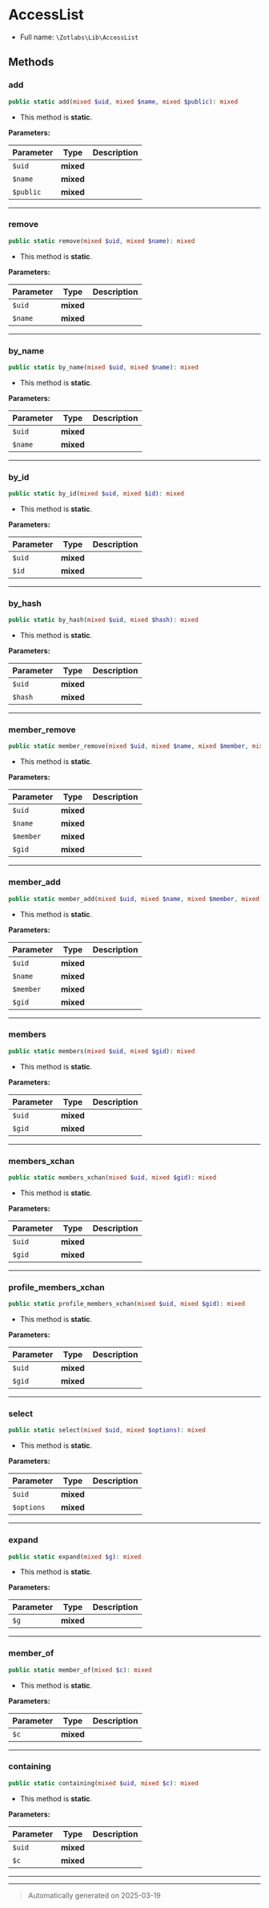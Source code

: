 
# AccessList





* Full name: `\Zotlabs\Lib\AccessList`




## Methods


### add



```php
public static add(mixed $uid, mixed $name, mixed $public): mixed
```



* This method is **static**.




**Parameters:**

| Parameter | Type | Description |
|-----------|------|-------------|
| `$uid` | **mixed** |  |
| `$name` | **mixed** |  |
| `$public` | **mixed** |  |





***

### remove



```php
public static remove(mixed $uid, mixed $name): mixed
```



* This method is **static**.




**Parameters:**

| Parameter | Type | Description |
|-----------|------|-------------|
| `$uid` | **mixed** |  |
| `$name` | **mixed** |  |





***

### by_name



```php
public static by_name(mixed $uid, mixed $name): mixed
```



* This method is **static**.




**Parameters:**

| Parameter | Type | Description |
|-----------|------|-------------|
| `$uid` | **mixed** |  |
| `$name` | **mixed** |  |





***

### by_id



```php
public static by_id(mixed $uid, mixed $id): mixed
```



* This method is **static**.




**Parameters:**

| Parameter | Type | Description |
|-----------|------|-------------|
| `$uid` | **mixed** |  |
| `$id` | **mixed** |  |





***

### by_hash



```php
public static by_hash(mixed $uid, mixed $hash): mixed
```



* This method is **static**.




**Parameters:**

| Parameter | Type | Description |
|-----------|------|-------------|
| `$uid` | **mixed** |  |
| `$hash` | **mixed** |  |





***

### member_remove



```php
public static member_remove(mixed $uid, mixed $name, mixed $member, mixed $gid): mixed
```



* This method is **static**.




**Parameters:**

| Parameter | Type | Description |
|-----------|------|-------------|
| `$uid` | **mixed** |  |
| `$name` | **mixed** |  |
| `$member` | **mixed** |  |
| `$gid` | **mixed** |  |





***

### member_add



```php
public static member_add(mixed $uid, mixed $name, mixed $member, mixed $gid): mixed
```



* This method is **static**.




**Parameters:**

| Parameter | Type | Description |
|-----------|------|-------------|
| `$uid` | **mixed** |  |
| `$name` | **mixed** |  |
| `$member` | **mixed** |  |
| `$gid` | **mixed** |  |





***

### members



```php
public static members(mixed $uid, mixed $gid): mixed
```



* This method is **static**.




**Parameters:**

| Parameter | Type | Description |
|-----------|------|-------------|
| `$uid` | **mixed** |  |
| `$gid` | **mixed** |  |





***

### members_xchan



```php
public static members_xchan(mixed $uid, mixed $gid): mixed
```



* This method is **static**.




**Parameters:**

| Parameter | Type | Description |
|-----------|------|-------------|
| `$uid` | **mixed** |  |
| `$gid` | **mixed** |  |





***

### profile_members_xchan



```php
public static profile_members_xchan(mixed $uid, mixed $gid): mixed
```



* This method is **static**.




**Parameters:**

| Parameter | Type | Description |
|-----------|------|-------------|
| `$uid` | **mixed** |  |
| `$gid` | **mixed** |  |





***

### select



```php
public static select(mixed $uid, mixed $options): mixed
```



* This method is **static**.




**Parameters:**

| Parameter | Type | Description |
|-----------|------|-------------|
| `$uid` | **mixed** |  |
| `$options` | **mixed** |  |





***

### expand



```php
public static expand(mixed $g): mixed
```



* This method is **static**.




**Parameters:**

| Parameter | Type | Description |
|-----------|------|-------------|
| `$g` | **mixed** |  |





***

### member_of



```php
public static member_of(mixed $c): mixed
```



* This method is **static**.




**Parameters:**

| Parameter | Type | Description |
|-----------|------|-------------|
| `$c` | **mixed** |  |





***

### containing



```php
public static containing(mixed $uid, mixed $c): mixed
```



* This method is **static**.




**Parameters:**

| Parameter | Type | Description |
|-----------|------|-------------|
| `$uid` | **mixed** |  |
| `$c` | **mixed** |  |





***


***
> Automatically generated on 2025-03-19
